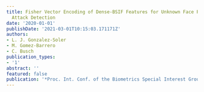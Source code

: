 ```yaml
---
title: Fisher Vector Encoding of Dense-BSIF Features for Unknown Face Presentation
  Attack Detection
date: '2020-01-01'
publishDate: '2021-03-01T10:15:03.171171Z'
authors:
- L. J. Gonzalez-Soler
- M. Gomez-Barrero
- C. Busch
publication_types:
- '1'
abstract: ''
featured: false
publication: '*Proc. Int. Conf. of the Biometrics Special Interest Group (BIOSIG)*'
---
```



